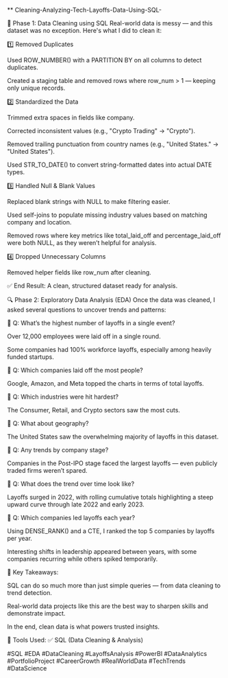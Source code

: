 ** Cleaning-Analyzing-Tech-Layoffs-Data-Using-SQL-

🧹 Phase 1: Data Cleaning using SQL
Real-world data is messy — and this dataset was no exception. Here's what I did to clean it:

1️⃣ Removed Duplicates

Used ROW_NUMBER() with a PARTITION BY on all columns to detect duplicates.

Created a staging table and removed rows where row_num > 1 — keeping only unique records.

2️⃣ Standardized the Data

Trimmed extra spaces in fields like company.

Corrected inconsistent values (e.g., "Crypto Trading" → "Crypto").

Removed trailing punctuation from country names (e.g., "United States." → "United States").

Used STR_TO_DATE() to convert string-formatted dates into actual DATE types.

3️⃣ Handled Null & Blank Values

Replaced blank strings with NULL to make filtering easier.

Used self-joins to populate missing industry values based on matching company and location.

Removed rows where key metrics like total_laid_off and percentage_laid_off were both NULL, as they weren’t helpful for analysis.

4️⃣ Dropped Unnecessary Columns

Removed helper fields like row_num after cleaning.

✅ End Result: A clean, structured dataset ready for analysis.

🔍 Phase 2: Exploratory Data Analysis (EDA)
Once the data was cleaned, I asked several questions to uncover trends and patterns:

📌 Q: What’s the highest number of layoffs in a single event?

Over 12,000 employees were laid off in a single round.

Some companies had 100% workforce layoffs, especially among heavily funded startups.

📌 Q: Which companies laid off the most people?

Google, Amazon, and Meta topped the charts in terms of total layoffs.

📌 Q: Which industries were hit hardest?

The Consumer, Retail, and Crypto sectors saw the most cuts.

📌 Q: What about geography?

The United States saw the overwhelming majority of layoffs in this dataset.

📌 Q: Any trends by company stage?

Companies in the Post-IPO stage faced the largest layoffs — even publicly traded firms weren’t spared.

📌 Q: What does the trend over time look like?

Layoffs surged in 2022, with rolling cumulative totals highlighting a steep upward curve through late 2022 and early 2023.

📌 Q: Which companies led layoffs each year?

Using DENSE_RANK() and a CTE, I ranked the top 5 companies by layoffs per year.

Interesting shifts in leadership appeared between years, with some companies recurring while others spiked temporarily.

🔗 Key Takeaways:

SQL can do so much more than just simple queries — from data cleaning to trend detection.

Real-world data projects like this are the best way to sharpen skills and demonstrate impact.

In the end, clean data is what powers trusted insights.

📁 Tools Used:
✅ SQL (Data Cleaning & Analysis)



#SQL #EDA #DataCleaning #LayoffsAnalysis #PowerBI #DataAnalytics #PortfolioProject #CareerGrowth #RealWorldData #TechTrends #DataScience
